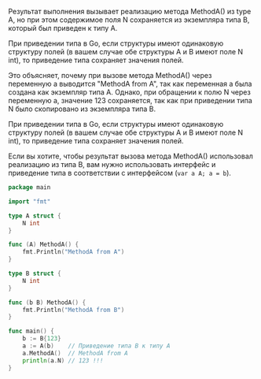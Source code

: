 Результат выполнения вызывает реализацию метода MethodA() из type A, но при этом содержимое поля N сохраняется из экземпляра типа B, который был приведен к типу A.

При приведении типа в Go, если структуры имеют одинаковую структуру полей (в вашем случае обе структуры A и B имеют поле N int), то приведение типа сохраняет значения полей.

Это объясняет, почему при вызове метода MethodA() через переменную a выводится "MethodA from A", так как переменная a была создана как экземпляр типа A. Однако, при обращении к полю N через переменную a, значение 123 сохраняется, так как при приведении типа N было скопировано из экземпляра типа B.

При приведении типа в Go, если структуры имеют одинаковую структуру полей (в вашем случае обе структуры A и B имеют поле N int), то приведение типа сохраняет значения полей.

Если вы хотите, чтобы результат вызова метода MethodA() использовал реализацию из типа B, вам нужно использовать интерфейс и приведение типа в соответствии с интерфейсом (`var a A; a = b`).

```go
package main

import "fmt"

type A struct {
	N int
}

func (A) MethodA() {
	fmt.Println("MethodA from A")
}

type B struct {
	N int
}

func (b B) MethodA() {
	fmt.Println("MethodA from B")
}

func main() {
	b := B{123}
	a := A(b)    // Приведение типа B к типу A
	a.MethodA()  // MethodA from A
	println(a.N) // 123 !!!
}
```